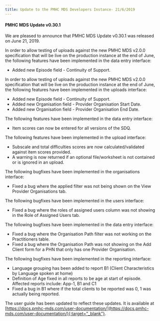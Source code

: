 ```yaml
---
title: Update to the PMHC MDS Developers Instance- 21/6/2019
---
```


#### PMHC MDS Update v0.30.1 ####

We are pleased to announce that PMHC MDS Update v0.30.1 was released on June 21, 2019.

In order to allow testing of uploads against the new PMHC MDS v2.0.0
specification that will be live on the production instance at the end of June,
the following features have been implemented in the data entry interface:
* Added new Episode field - Continuity of Support.

In order to allow testing of uploads against the new PMHC MDS v2.0.0
specification that will be live on the production instance at the end of June,
the following features have been implemented in the uploads interface:
* Added new Episode field - Continuity of Support.
* Added new Organisation field - Provider Organisation Start Date.
* Added new Organisation field - Provider Organisation End Date.

The following features have been implemented in the data entry interface:
* Item scores can now be entered for all versions of the SDQ.

The following features have been implemented in the upload interface:
* Subscale and total difficulties scores are now calculated/validated against
  item scores provided.
* A warning is now returned if an optional file/worksheet is not contained or
  is ignored in an upload.

The following bugfixes have been implemented in the organisations interface:
* Fixed a bug where the applied filter was not being shown on the View Provider
  Organisations tab.

The following bugfixes have been implemented in the users interface:
* Fixed a bug where the roles of assigned users column was not showing in the
  Role of Assigned Users tab.

The following bugfixes have been implemented in the data entry interface:
* Fixed a bug where the Organisation Path filter was not working on the
  Practitioners table.
* Fixed a bug where the Organisation Path was not showing on the Add Client
  form for a PHN that only has one Provider Organisation.

The following bugfixes have been implemented in the reporting interface:
* Language grouping has been added to report B1 (Client Characteristics by
  Language spoken at home)
* Definition of Age fixed in all reports to be age at start of episode.
  Affected reports include: App-1, B1 and C1
* Fixed a bug in B1 where if the total clients to be reported was 0, 1 was
  actually being reported.


The user guide has been updated to reflect these updates. It is available at [https://docs.pmhc-mds.com/user-documentation/](https://docs.pmhc-mds.com/user-documentation/){:target="_blank"}.
